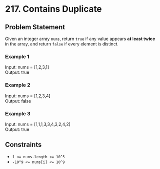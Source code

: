 # 217. Contains Duplicate

## Problem Statement

Given an integer array `nums`, return `true` if any value appears **at least twice** in the array, and return `false` if every element is distinct.

### Example 1

Input: nums = [1,2,3,1]  
Output: true

### Example 2

Input: nums = [1,2,3,4]  
Output: false

### Example 3

Input: nums = [1,1,1,3,3,4,3,2,4,2]  
Output: true

## Constraints

- `1 <= nums.length <= 10^5`
- `-10^9 <= nums[i] <= 10^9`
